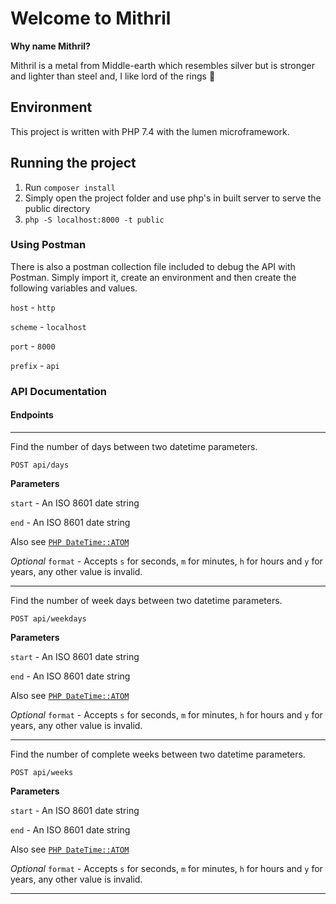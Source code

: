 # Welcome to Mithril

**Why name Mithril?**

Mithril is a metal from Middle-earth which resembles silver but is stronger and lighter than steel and, I like
lord of the rings 🙂


## Environment
This project is written with PHP 7.4 with the lumen microframework.

## Running the project
1. Run `composer install`
2. Simply open the project folder and use php's in built server to serve the public directory
3. `php -S localhost:8000 -t public`

### Using Postman
There is also a postman collection file included to debug the API with Postman. Simply import it, create an environment
and then create the following variables and values.

`host` - `http`

`scheme` - `localhost`

`port` - `8000`

`prefix` - `api`

### API Documentation

#### Endpoints

---
Find the number of days between two datetime parameters.

```
POST api/days
```
**Parameters**

`start` - An ISO 8601 date string 

`end` - An ISO 8601 date string 

Also see [`PHP DateTime::ATOM`](https://www.php.net/manual/en/class.datetimeinterface.php#datetime.constants.atom)

*Optional* `format` - Accepts `s` for seconds, `m` for minutes, `h` for hours and `y` for years, any other value is invalid.

---

Find the number of week days between two datetime parameters.

```
POST api/weekdays
```
**Parameters**

`start` - An ISO 8601 date string 

`end` - An ISO 8601 date string 

Also see [`PHP DateTime::ATOM`](https://www.php.net/manual/en/class.datetimeinterface.php#datetime.constants.atom)

*Optional* `format` - Accepts `s` for seconds, `m` for minutes, `h` for hours and `y` for years, any other value is invalid.

---

Find the number of complete weeks between two datetime parameters.

```
POST api/weeks
```
**Parameters**

`start` - An ISO 8601 date string 

`end` - An ISO 8601 date string 

Also see [`PHP DateTime::ATOM`](https://www.php.net/manual/en/class.datetimeinterface.php#datetime.constants.atom)

*Optional* `format` - Accepts `s` for seconds, `m` for minutes, `h` for hours and `y` for years, any other value is invalid.

---
